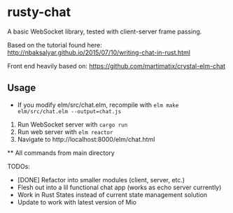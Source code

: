 # rusty-chat

A basic WebSocket library, tested with client-server frame passing.

Based on the tutorial found here: http://nbaksalyar.github.io/2015/07/10/writing-chat-in-rust.html

Front end heavily based on: https://github.com/martimatix/crystal-elm-chat

## Usage
* If you modify elm/src/chat.elm, recompile with `elm make elm/src/chat.elm --output=chat.js`
1. Run WebSocket server with `cargo run`
2. Run web server with `elm reactor`
3. Navigate to http://localhost:8000/elm/chat.html

** All commands from main directory

TODOs:
- [DONE] Refactor into smaller modules (client, server, etc.)
- Flesh out into a lil functional chat app (works as echo server currently)
- Work in Rust States instead of current state management solution
- Update to work with latest version of Mio
